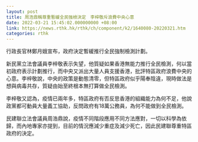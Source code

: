 ```yaml
---
layout: post
title: 周浩鼎稱尊重暫緩全民強檢決定　李梓敬斥浪費中央心意
date: 2022-03-21 15:45:02.000000000 +08:00
link: https://news.rthk.hk/rthk/ch/component/k2/1640080-20220321.htm
categories: rthk
---
```


行政長官林鄭月娥宣布，政府決定暫緩推行全民強制檢測計劃。

新民黨立法會議員李梓敬表示失望，他質疑如果香港無能力推行全民檢測，何以當初政府表示計劃推行，而中央又派出大量人員支援香港，批評特區政府浪費中央的心意。李梓敬說，中央的政策是動態清零，但特區政府似乎陽奉陰違，現時做法是想與病毒共存，質疑由始至終根本無打算做全民檢測。

李梓敬又認為，疫情已兩年多，特區政府有否反思香港的組織能力為何不足，他說政黨都可動員大量義工協助，反問政府有18萬公務員，為何不能做到全民檢測。

民建聯立法會議員周浩鼎說，疫情不同階段應用不同方法應對，一切以科學為依歸，而內地專家亦提到，目前的情況應減少重症及減少死亡，因此民建聯尊重特區政府的決定。
